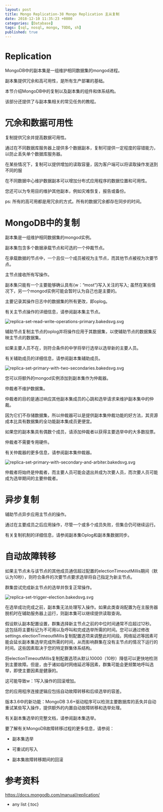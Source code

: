 ```yaml
---
layout: post
title: Mongo Replication-38 Mongo Replication 主从复制
date: 2018-12-10 11:35:23 +0800
categories: [Database]
tags: [sql, nosql, mongo, TODO, sh]
published: true
---
```


# Replication

MongoDB中的副本集是一组维护相同数据集的mongod进程。 

副本集提供冗余和高可用性，是所有生产部署的基础。 

本节介绍MongoDB中的复制以及副本集的组件和体系结构。

该部分还提供了与副本集相关的常见任务的教程。

# 冗余和数据可用性

复制提供冗余并提高数据可用性。 

通过在不同数据库服务器上提供多个数据副本，复制可提供一定程度的容错能力，以防止丢失单个数据库服务器。

在某些情况下，复制可以提供增加的读取容量，因为客户端可以将读取操作发送到不同的服 

在不同数据中心维护数据副本可以增加分布式应用程序的数据位置和可用性。

您还可以为专用目的维护其他副本，例如灾难恢复，报告或备份。

ps: 所有的高可用都是用冗余的方式。所有的数据冗余都存在同步的时间。

# MongoDB中的复制

副本集是一组维护相同数据集的mongod实例。 

副本集包含多个数据承载节点和可选的一个仲裁节点。 

在承载数据的节点中，一个且仅一个成员被视为主节点，而其他节点被视为次要节点。

主节点接收所有写操作。 

副本集只能有一个主要能够确认具有{w：“most”}写入关注的写入; 虽然在某些情况下，另一个mongod实例可能会暂时认为自己也是主要的。 

主要记录其操作日志中的数据集的所有更改，即oplog。 

有关主节点操作的详细信息，请参阅副本集主节点。

![replica-set-read-write-operations-primary.bakedsvg.svg](https://docs.mongodb.com/manual/_images/replica-set-read-write-operations-primary.bakedsvg.svg)

辅助节点复制主节点的oplog并将操作应用于其数据集，以使辅助节点的数据集反映主节点的数据集。 

如果主要人员不在，则符合条件的中学将举行选举以选举新的主要人员。 

有关辅助成员的详细信息，请参阅副本集辅助成员。

![replica-set-primary-with-two-secondaries.bakedsvg.svg](https://docs.mongodb.com/manual/_images/replica-set-primary-with-two-secondaries.bakedsvg.svg)

您可以将额外的mongod实例添加到副本集作为仲裁器。 

仲裁者不维护数据集。 

仲裁者的目的是通过响应其他副本集成员的心跳和选举请求来维护副本集中的仲裁。 

因为它们不存储数据集，所以仲裁器可以是提供副本集仲裁功能的好方法，其资源成本比具有数据集的全功能副本集成员更便宜。 

如果您的副本集具有偶数个成员，请添加仲裁者以获得主要选举中的大多数投票。 

仲裁者不需要专用硬件。 

有关仲裁器的更多信息，请参阅副本集仲裁器。

![replica-set-primary-with-secondary-and-arbiter.bakedsvg.svg](https://docs.mongodb.com/manual/_images/replica-set-primary-with-secondary-and-arbiter.bakedsvg.svg)


仲裁者将始终是仲裁者，而主要人员可能会退出并成为次要人员，而次要人员可能成为选举期间的主要仲裁者。

# 异步复制

辅助节点异步应用主节点的操作。 

通过在主要成员之后应用操作，尽管一个或多个成员失败，但集合仍可继续运行。 

有关复制机制的详细信息，请参阅副本集Oplog和副本集数据同步。

# 自动故障转移

如果主节点未与该节点的其他成员通信超过配置的electionTimeoutMillis期间（默认为10秒），则符合条件的次要节点要求选举将自己指定为新主节点。 

群集尝试完成新主节点的选举并恢复正常操作。

![replica-set-trigger-election.bakedsvg.svg](https://docs.mongodb.com/manual/_images/replica-set-trigger-election.bakedsvg.svg)

在选举成功完成之前，副本集无法处理写入操作。如果此类查询配置为在主服务器脱机时在辅助服务器上运行，则副本集可以继续提供读取查询。

假设默认副本配置设置，群集选择新主节点之前的中位时间通常不应超过12秒。这包括将主要标记为不可用以及呼叫和完成选举所需的时间。您可以通过修改settings.electionTimeoutMillis复制配置选项来调整此时间段。网络延迟等因素可能会延长副本集选举完成所需的时间，从而影响群集在没有主节点的情况下运行的时间。这些因素取决于您的特定群集体系结构。

将electionTimeoutMillis复制配置选项从默认10000（10秒）降低可以更快地检测到主要故障。但是，由于诸如临时网络延迟等因素，群集可能会更频繁地呼叫选举，即使主要因素是健康的。

这可能导致w：1写入操作的回滚增加。

您的应用程序连接逻辑应包括自动故障转移和后续选举的容差。

版本3.6中的新功能：MongoDB 3.6+驱动程序可以检测主要数据库的丢失并自动重试某些写入操作，提供额外的内置自动故障转移和选举处理。

有关副本集选举的完整文档，请参阅副本集选举。

要了解有关MongoDB故障转移过程的更多信息，请参阅：

- 副本集选举

- 可重试的写入

- 副本集故障转移期间的回滚

# 参考资料

https://docs.mongodb.com/manual/replication/

* any list
{:toc}